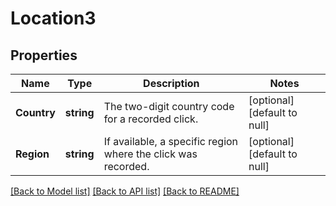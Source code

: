 # Location3

## Properties
Name | Type | Description | Notes
------------ | ------------- | ------------- | -------------
**Country** | **string** | The two-digit country code for a recorded click. | [optional] [default to null]
**Region** | **string** | If available, a specific region where the click was recorded. | [optional] [default to null]

[[Back to Model list]](../README.md#documentation-for-models) [[Back to API list]](../README.md#documentation-for-api-endpoints) [[Back to README]](../README.md)


